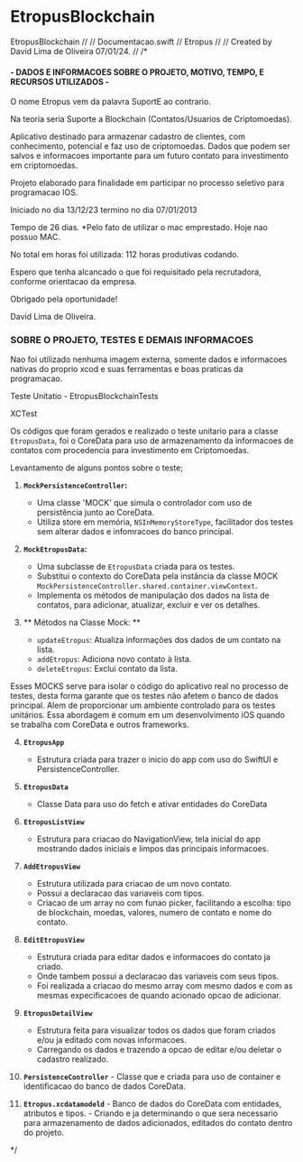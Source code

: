 # EtropusBlockchain
EtropusBlockchain
//
//  Documentacao.swift
//  Etropus
//
//  Created by David Lima de Oliveira 07/01/24.
//
/*

#### - DADOS E INFORMACOES SOBRE O PROJETO, MOTIVO, TEMPO, E RECURSOS UTILIZADOS - ####
 
 O nome Etropus vem da palavra SuportE ao contrario.
 
 Na teoria seria Suporte a Blockchain (Contatos/Usuarios de Criptomoedas).
 
 Aplicativo destinado para armazenar cadastro de clientes, com conhecimento, potencial e faz uso de criptomoedas. Dados que podem ser salvos e informacoes importante para um futuro contato para investimento em criptomoedas.
 
 Projeto elaborado para finalidade em participar no processo seletivo para programacao IOS.
 
 Iniciado no dia 13/12/23 termino no dia 07/01/2013
 
 Tempo de 26 dias. *Pelo fato de utilizar o mac emprestado. Hoje nao possuo MAC.
 
 No total em horas foi utilizada: 112 horas produtivas codando.
 
 Espero que tenha alcancado o que foi requisitado pela recrutadora, conforme orientacao da empresa.
 
 Obrigado pela oportunidade!
 
 David Lima de Oliveira.
 
 
 ### SOBRE O PROJETO, TESTES E DEMAIS INFORMACOES ###
 
 Nao foi utilizado nenhuma imagem externa, somente dados e informacoes nativas do proprio xcod e suas ferramentas e boas praticas da programacao.
 
 Teste Unitatio - EtropusBlockchainTests
 
 XCTest
 
 Os códigos que foram gerados e realizado o teste unitario para a classe `EtropusData`, foi o CoreData para uso de armazenamento da informacoes de contatos com procedencia para investimento em Criptomoedas.

 Levantamento de alguns pontos sobre o teste;
 
 1. **`MockPersistenceController`:**
    - Uma classe 'MOCK' que simula o controlador com uso de persistência junto ao CoreData.
    - Utiliza store em memória, `NSInMemoryStoreType`, facilitador dos testes sem alterar dados e infomracoes do banco principal.
 

 2. **`MockEtropusData`:**
    - Uma subclasse de `EtropusData` criada para os testes.
    - Substitui o contexto do CoreData pela instância da classe MOCK `MockPersistenceController.shared.container.viewContext`.
    - Implementa os métodos de manipulação dos dados na lista de contatos, para adicionar, atualizar, excluir e ver os detalhes.

 3. ** Métodos na Classe Mock: **
    - `updateEtropus`: Atualiza informações dos dados de um contato na lista.
    - `addEtropus`: Adiciona novo contato à lista.
    - `deleteEtropus`: Exclui contato da lista.

 Esses MOCKS serve para isolar o código do aplicativo real no processo de testes, desta forma garante que os testes não afetem o banco de dados principal. Alem de proporcionar um ambiente controlado para os testes unitários.
 Essa abordagem é comum em um desenvolvimento iOS quando se trabalha com CoreData e outros frameworks.
 
 4. **`EtropusApp`**
    - Estrutura criada para trazer o inicio do app com uso do SwiftUI e PersistenceController.
 
 5. **`EtropusData`**
    - Classe Data para uso do fetch e ativar entidades do CoreData
 
 6. **`EtropusListView`**
    - Estrutura para criacao do NavigationView, tela inicial do app mostrando dados iniciais e limpos das principais informacoes.
 
 7. **`AddEtropusView`**
    - Estrutura utilizada para criacao de um novo contato.
    - Possui a declaracao das variaveis com tipos.
    - Criacao de um array no com funao picker, facilitando a escolha: tipo de blockchain, moedas, valores, numero de contato e nome do contato.
 
 8. **`EditEtropusView`**
    - Estrutura criada para editar dados e informacoes do contato ja criado.
    - Onde tambem possui a declaracao das variaveis com seus tipos.
    - Foi realizada a criacao do mesmo array com mesmo dados e com as mesmas expecificacoes de quando acionado opcao de adicionar.
 
 9. **`EtropusDetailView`**
    - Estrutura feita para visualizar todos os dados que foram criados e/ou ja editado com novas informacoes.
    - Carregando os dados e trazendo a opcao de editar e/ou deletar o cadastro realizado.
 
 10. **`PersistenceController`**
    - Classe que e criada para uso de container e identificacao do  banco de dados CoreData.
 
 11. **`Etropus.xcdatamodeld`**
    -  Banco de dados do CoreData com entidades, atributos e tipos.
    - Criando e ja determinando o que sera necessario para armazenamento de dados adicionados, editados do contato dentro do projeto.
 
 */
